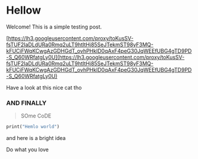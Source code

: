 # Hellow

Welcome! This is a simple testing post. 

[https://lh3.googleusercontent.com/proxy/toKusSV-fsTUF2IaDLdURa0Rmq2uLT9htItHj85SeJTekmST98yF3MQ-kFUCiFWqKCwgAzGDHGdT_ovhPHkID0qAxF4peG30JqWEEfUBG4gTD9PD-S_Q60WRfatgLy0U](https://lh3.googleusercontent.com/proxy/toKusSV-fsTUF2IaDLdURa0Rmq2uLT9htItHj85SeJTekmST98yF3MQ-kFUCiFWqKCwgAzGDHGdT_ovhPHkID0qAxF4peG30JqWEEfUBG4gTD9PD-S_Q60WRfatgLy0U)

Have a look at this nice cat tho

### AND FINALLY

> SOme CoDE

```dart
print("Hemlo world")
```

and here is a bright idea

Do what you love
